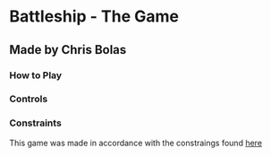 # Battleship - The Game
## Made by Chris Bolas

### How to Play

### Controls

### Constraints

This game was made in accordance with the constraings found [here](https://www.theodinproject.com/courses/javascript/lessons/battleship)